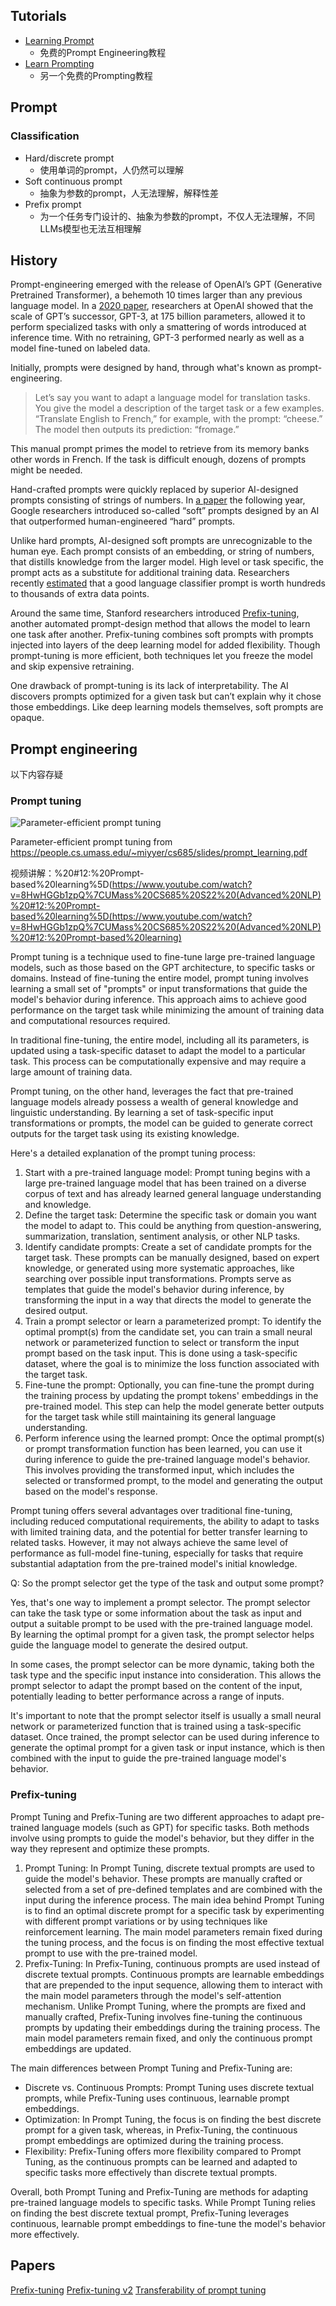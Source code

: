 ## Tutorials

- [Learning Prompt](https://learningprompt.wiki/)
	- 免费的Prompt Engineering教程
- [Learn Prompting](https://learnprompting.org/)
	- 另一个免费的Prompting教程

## Prompt

### Classification

- Hard/discrete prompt
	- 使用单词的prompt，人仍然可以理解
- Soft continuous prompt
	- 抽象为参数的prompt，人无法理解，解释性差
- Prefix prompt
	- 为一个任务专门设计的、抽象为参数的prompt，不仅人无法理解，不同LLMs模型也无法互相理解

## History

Prompt-engineering emerged with the release of OpenAI’s GPT (Generative Pretrained Transformer), a behemoth 10 times larger than any previous language model. In a [2020 paper](https://papers.nips.cc/paper/2020/hash/1457c0d6bfcb4967418bfb8ac142f64a-Abstract.html), researchers at OpenAI showed that the scale of GPT’s successor, GPT-3, at 175 billion parameters, allowed it to perform specialized tasks with only a smattering of words introduced at inference time. With no retraining, GPT-3 performed nearly as well as a model fine-tuned on labeled data.

Initially, prompts were designed by hand, through what's known as prompt-engineering. 

> Let’s say you want to adapt a language model for translation tasks. You give the model a description of the target task or a few examples. “Translate English to French,” for example, with the prompt: “cheese.” The model then outputs its prediction: “fromage.” 

This manual prompt primes the model to retrieve from its memory banks other words in French. If the task is difficult enough, dozens of prompts might be needed.

Hand-crafted prompts were quickly replaced by superior AI-designed prompts consisting of strings of numbers. In [a paper](https://aclanthology.org/2021.emnlp-main.243.pdf) the following year, Google researchers introduced so-called “soft” prompts designed by an AI that outperformed human-engineered “hard” prompts.

Unlike hard prompts, AI-designed soft prompts are unrecognizable to the human eye. Each prompt consists of an embedding, or string of numbers, that distills knowledge from the larger model. High level or task specific, the prompt acts as a substitute for additional training data. Researchers recently [estimated](https://aclanthology.org/2021.naacl-main.208.pdf) that a good language classifier prompt is worth hundreds to thousands of extra data points.

Around the same time, Stanford researchers introduced [Prefix-tuning](4.%20Artificial%20intelligence/2.%20Approaches/Artificial%20neural%20network/Transformer/Large%20language%20model/+Papers/Prefix-tuning.md), another automated prompt-design method that allows the model to learn one task after another. Prefix-tuning combines soft prompts with prompts injected into layers of the deep learning model for added flexibility. Though prompt-tuning is more efficient, both techniques let you freeze the model and skip expensive retraining.

One drawback of prompt-tuning is its lack of interpretability. The AI discovers prompts optimized for a given task but can’t explain why it chose those embeddings. Like deep learning models themselves, soft prompts are opaque.


## Prompt engineering

以下内容存疑

### Prompt tuning

![Parameter-efficient prompt tuning](Attachments/4.%20Artificial%20intelligence/2.%20Approaches/Artificial%20neural%20network/Transformer/Large%20language%20model/Prompting/IMG-20240330011953436.png)

Parameter-efficient prompt tuning from https://people.cs.umass.edu/~miyyer/cs685/slides/prompt_learning.pdf

视频讲解：[](Advanced%20NLP)%20#12:%20Prompt-based%20learning%5D(https://www.youtube.com/watch?v=8HwHGGb1zpQ%7CUMass%20CS685%20S22%20(Advanced%20NLP)%20#12:%20Prompt-based%20learning%5D(https://www.youtube.com/watch?v=8HwHGGb1zpQ%7CUMass%20CS685%20S22%20(Advanced%20NLP)%20#12:%20Prompt-based%20learning)

Prompt tuning is a technique used to fine-tune large pre-trained language models, such as those based on the GPT architecture, to specific tasks or domains. Instead of fine-tuning the entire model, prompt tuning involves learning a small set of "prompts" or input transformations that guide the model's behavior during inference. This approach aims to achieve good performance on the target task while minimizing the amount of training data and computational resources required.

In traditional fine-tuning, the entire model, including all its parameters, is updated using a task-specific dataset to adapt the model to a particular task. This process can be computationally expensive and may require a large amount of training data.

Prompt tuning, on the other hand, leverages the fact that pre-trained language models already possess a wealth of general knowledge and linguistic understanding. By learning a set of task-specific input transformations or prompts, the model can be guided to generate correct outputs for the target task using its existing knowledge.

Here's a detailed explanation of the prompt tuning process:

1.  Start with a pre-trained language model: Prompt tuning begins with a large pre-trained language model that has been trained on a diverse corpus of text and has already learned general language understanding and knowledge.
2.  Define the target task: Determine the specific task or domain you want the model to adapt to. This could be anything from question-answering, summarization, translation, sentiment analysis, or other NLP tasks.
3.  Identify candidate prompts: Create a set of candidate prompts for the target task. These prompts can be manually designed, based on expert knowledge, or generated using more systematic approaches, like searching over possible input transformations. Prompts serve as templates that guide the model's behavior during inference, by transforming the input in a way that directs the model to generate the desired output.
4.  Train a prompt selector or learn a parameterized prompt: To identify the optimal prompt(s) from the candidate set, you can train a small neural network or parameterized function to select or transform the input prompt based on the task input. This is done using a task-specific dataset, where the goal is to minimize the loss function associated with the target task.
5.  Fine-tune the prompt: Optionally, you can fine-tune the prompt during the training process by updating the prompt tokens' embeddings in the pre-trained model. This step can help the model generate better outputs for the target task while still maintaining its general language understanding.
6.  Perform inference using the learned prompt: Once the optimal prompt(s) or prompt transformation function has been learned, you can use it during inference to guide the pre-trained language model's behavior. This involves providing the transformed input, which includes the selected or transformed prompt, to the model and generating the output based on the model's response.

Prompt tuning offers several advantages over traditional fine-tuning, including reduced computational requirements, the ability to adapt to tasks with limited training data, and the potential for better transfer learning to related tasks. However, it may not always achieve the same level of performance as full-model fine-tuning, especially for tasks that require substantial adaptation from the pre-trained model's initial knowledge.

Q: So the prompt selector get the type of the task and output some prompt?

Yes, that's one way to implement a prompt selector. The prompt selector can take the task type or some information about the task as input and output a suitable prompt to be used with the pre-trained language model. By learning the optimal prompt for a given task, the prompt selector helps guide the language model to generate the desired output.

In some cases, the prompt selector can be more dynamic, taking both the task type and the specific input instance into consideration. This allows the prompt selector to adapt the prompt based on the content of the input, potentially leading to better performance across a range of inputs.

It's important to note that the prompt selector itself is usually a small neural network or parameterized function that is trained using a task-specific dataset. Once trained, the prompt selector can be used during inference to generate the optimal prompt for a given task or input instance, which is then combined with the input to guide the pre-trained language model's behavior.

### Prefix-tuning

Prompt Tuning and Prefix-Tuning are two different approaches to adapt pre-trained language models (such as GPT) for specific tasks. Both methods involve using prompts to guide the model's behavior, but they differ in the way they represent and optimize these prompts.

1.  Prompt Tuning: In Prompt Tuning, discrete textual prompts are used to guide the model's behavior. These prompts are manually crafted or selected from a set of pre-defined templates and are combined with the input during the inference process. The main idea behind Prompt Tuning is to find an optimal discrete prompt for a specific task by experimenting with different prompt variations or by using techniques like reinforcement learning. The main model parameters remain fixed during the tuning process, and the focus is on finding the most effective textual prompt to use with the pre-trained model.
2.  Prefix-Tuning: In Prefix-Tuning, continuous prompts are used instead of discrete textual prompts. Continuous prompts are learnable embeddings that are prepended to the input sequence, allowing them to interact with the main model parameters through the model's self-attention mechanism. Unlike Prompt Tuning, where the prompts are fixed and manually crafted, Prefix-Tuning involves fine-tuning the continuous prompts by updating their embeddings during the training process. The main model parameters remain fixed, and only the continuous prompt embeddings are updated.

The main differences between Prompt Tuning and Prefix-Tuning are:

-   Discrete vs. Continuous Prompts: Prompt Tuning uses discrete textual prompts, while Prefix-Tuning uses continuous, learnable prompt embeddings.
-   Optimization: In Prompt Tuning, the focus is on finding the best discrete prompt for a given task, whereas, in Prefix-Tuning, the continuous prompt embeddings are optimized during the training process.
-   Flexibility: Prefix-Tuning offers more flexibility compared to Prompt Tuning, as the continuous prompts can be learned and adapted to specific tasks more effectively than discrete textual prompts.

Overall, both Prompt Tuning and Prefix-Tuning are methods for adapting pre-trained language models to specific tasks. While Prompt Tuning relies on finding the best discrete textual prompt, Prefix-Tuning leverages continuous, learnable prompt embeddings to fine-tune the model's behavior more effectively.


## Papers

[Prefix-tuning](4.%20Artificial%20intelligence/2.%20Approaches/Artificial%20neural%20network/Transformer/Large%20language%20model/+Papers/Prefix-tuning.md)
[Prefix-tuning v2](4.%20Artificial%20intelligence/2.%20Approaches/Artificial%20neural%20network/Transformer/Large%20language%20model/+Papers/Prefix-tuning%20v2.md)
[Transferability of prompt tuning](4.%20Artificial%20intelligence/2.%20Approaches/Artificial%20neural%20network/Transformer/Large%20language%20model/+Papers/Transferability%20of%20prompt%20tuning.md)


